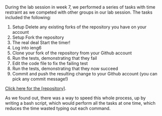 During the lab session in week 7, we performed a series of tasks with time restraint as we competed with other groups in our lab session. The tasks included the following:

1. Setup Delete any existing forks of the repository you have on your account
2. Setup Fork the repository
3. The real deal Start the timer!
4. Log into ieng6
5. Clone your fork of the repository from your Github account
6. Run the tests, demonstrating that they fail
7. Edit the code file to fix the failing test
8. Run the tests, demonstrating that they now succeed
9. Commit and push the resulting change to your Github account (you can pick any commit message!)

[Click here for the [repository]]([url](https://github.com/ucsd-cse15l-w23/lab7)).

As we found out, there was a way to speed this whole process, up by writing a bash script, which would perform all the tasks at one time, which reduces the time wasted typing out each command. 
